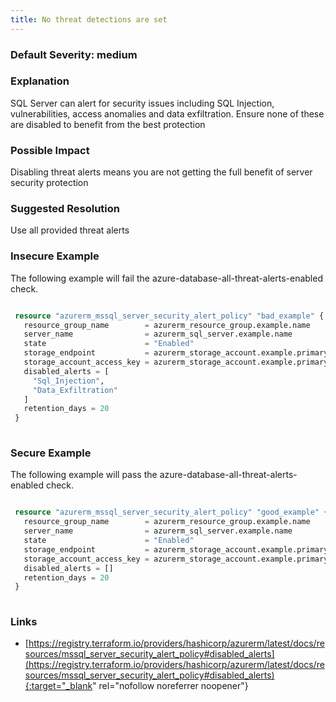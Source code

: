 ```yaml
---
title: No threat detections are set
---
```


### Default Severity: <span class="severity medium">medium</span>

### Explanation

SQL Server can alert for security issues including SQL Injection, vulnerabilities, access anomalies and data exfiltration. Ensure none of these are disabled to benefit from the best protection

### Possible Impact
Disabling threat alerts means you are not getting the full benefit of server security protection

### Suggested Resolution
Use all provided threat alerts


### Insecure Example

The following example will fail the azure-database-all-threat-alerts-enabled check.
```terraform

 resource "azurerm_mssql_server_security_alert_policy" "bad_example" {
   resource_group_name        = azurerm_resource_group.example.name
   server_name                = azurerm_sql_server.example.name
   state                      = "Enabled"
   storage_endpoint           = azurerm_storage_account.example.primary_blob_endpoint
   storage_account_access_key = azurerm_storage_account.example.primary_access_key
   disabled_alerts = [
     "Sql_Injection",
     "Data_Exfiltration"
   ]
   retention_days = 20
 }
 
```



### Secure Example

The following example will pass the azure-database-all-threat-alerts-enabled check.
```terraform

 resource "azurerm_mssql_server_security_alert_policy" "good_example" {
   resource_group_name        = azurerm_resource_group.example.name
   server_name                = azurerm_sql_server.example.name
   state                      = "Enabled"
   storage_endpoint           = azurerm_storage_account.example.primary_blob_endpoint
   storage_account_access_key = azurerm_storage_account.example.primary_access_key
   disabled_alerts = []
   retention_days = 20
 }
 
```



### Links


- [https://registry.terraform.io/providers/hashicorp/azurerm/latest/docs/resources/mssql_server_security_alert_policy#disabled_alerts](https://registry.terraform.io/providers/hashicorp/azurerm/latest/docs/resources/mssql_server_security_alert_policy#disabled_alerts){:target="_blank" rel="nofollow noreferrer noopener"}



